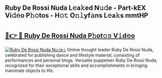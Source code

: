 ## Ruby De Rossi Nuda L𝚎a𝚔ed N𝚞𝚍e - Part-kEX Vi𝚍𝚎o P𝚑𝚘tos - H𝚘𝚝 O𝚗𝚕yf𝚊ns L𝚎a𝚔s mmtHP

# <h2><a href="http://kf39ag2.oniu.top/?m=Ruby+De+Rossi+Nuda">🔗👉 🔴 Ruby De Rossi Nuda P𝚑ot𝚘𝚜 V𝚒d𝚎o</a></h2>

[![Ruby De Rossi Nuda Nu𝚍e𝚜](https://i.imgur.com/0qMVB7G.gif)](http://kf39ag2.oniu.top/?m=Ruby+De+Rossi+Nuda)
Online thought leader Ruby De Rossi Nuda, celebrated for publishing dance and lifestyle material, consisting of performances and personal blogs. Versatile puppeteer Ruby De Rossi Nuda, recognized for their exceptional skills and accomplishments in bringing inanimate objects to life.  
